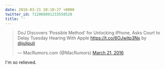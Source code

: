 ```yaml
---
date: 2016-03-21 20:10:27 +0000
twitter_id: 712068891233558528
title: ''
---
```


<blockquote class="twitter-tweet"><p lang="en" dir="ltr">DoJ Discovers ‘Possible Method’ for Unlocking iPhone, Asks Court to Delay Tuesday Hearing With Apple <a href="https://t.co/6OJwitp3Nx">https://t.co/6OJwitp3Nx</a> by <a href="https://twitter.com/julipuli?ref_src=twsrc%5Etfw">@julipuli</a></p>&mdash; MacRumors.com (@MacRumors) <a href="https://twitter.com/MacRumors/status/712053292335898624?ref_src=twsrc%5Etfw">March 21, 2016</a></blockquote>
<script async src="https://platform.twitter.com/widgets.js" charset="utf-8"></script>

I'm so relieved. 
